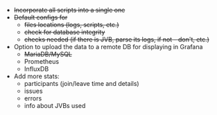 * ~~Incorporate all scripts into a single one~~
* ~~Default configs for~~
    - ~~files locations (logs, scripts, etc.)~~
    - ~~check for database integrity~~
    - ~~checks needed (if there is JVB, parse its logs, if not - don't, etc.)~~
* Option to upload the data to a remote DB for displaying in Grafana
    - ~~MariaDB/MySQL~~
    - Prometheus
    - InfluxDB
* Add more stats:
    - participants (join/leave time and details)
    - issues
    - errors
    - info about JVBs used
